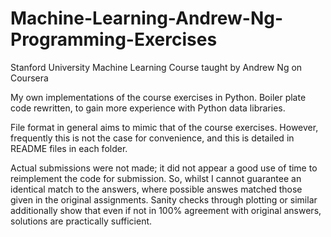 # Machine-Learning-Andrew-Ng-Programming-Exercises
Stanford University Machine Learning Course taught by Andrew Ng on Coursera

My own implementations of the course exercises in Python.
Boiler plate code rewritten, to gain more experience with Python data libraries.

File format in general aims to mimic that of the course exercises.
However, frequently this is not the case for convenience, and this is detailed in README files in each folder.

Actual submissions were not made; it did not appear a good use of time to reimplement the code for submission.
So, whilst I cannot guarantee an identical match to the answers, where possible answes matched those given in the original assignments.
Sanity checks through plotting or similar additionally show that even if not in 100% agreement with original answers, solutions are practically sufficient. 
